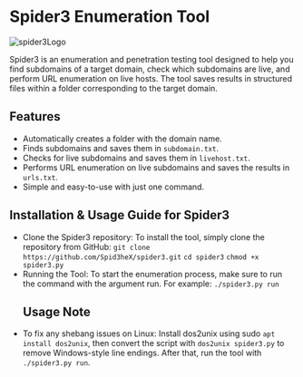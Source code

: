 # Spider3 Enumeration Tool

![spider3Logo](https://github.com/user-attachments/assets/7f392565-5b08-4c66-9649-33085dae8600)

Spider3 is an enumeration and penetration testing tool designed to help you find subdomains of a target domain, check which subdomains are live, and perform URL enumeration on live hosts. The tool saves results in structured files within a folder corresponding to the target domain.

## Features
- Automatically creates a folder with the domain name.
- Finds subdomains and saves them in `subdomain.txt`.
- Checks for live subdomains and saves them in `livehost.txt`.
- Performs URL enumeration on live subdomains and saves the results in `urls.txt`.
- Simple and easy-to-use with just one command.


## Installation & Usage Guide for Spider3
- Clone the Spider3 repository: To install the tool, simply clone the repository from GitHub:
 `git clone https://github.com/Spid3heX/spider3.git`
 `cd spider3`
 `chmod +x spider3.py`
- Running the Tool: To start the enumeration process, make sure to run the command with the argument run. For example:
  `./spider3.py run`
  ## Usage Note
- To fix any shebang issues on Linux:
  Install dos2unix using sudo `apt install dos2unix`, then convert the script with `dos2unix spider3.py` to remove Windows-style line endings. After that, run the tool with   `./spider3.py run`.

